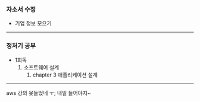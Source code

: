 ### 자소서 수정

- 기업 정보 모으기 

---
### 정처기 공부

- 1회독
    1. 소프트웨어 설계
        1. chapter 3 애플리케이션 설계
---
aws 강의 못들었네 ㅜ;
내일 들어야지~